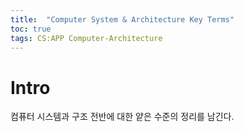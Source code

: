 ```yaml
---
title:  "Computer System & Architecture Key Terms"
toc: true
tags: CS:APP Computer-Architecture
---
```


# Intro
컴퓨터 시스템과 구조 전반에 대한 얕은 수준의 정리를 남긴다.
